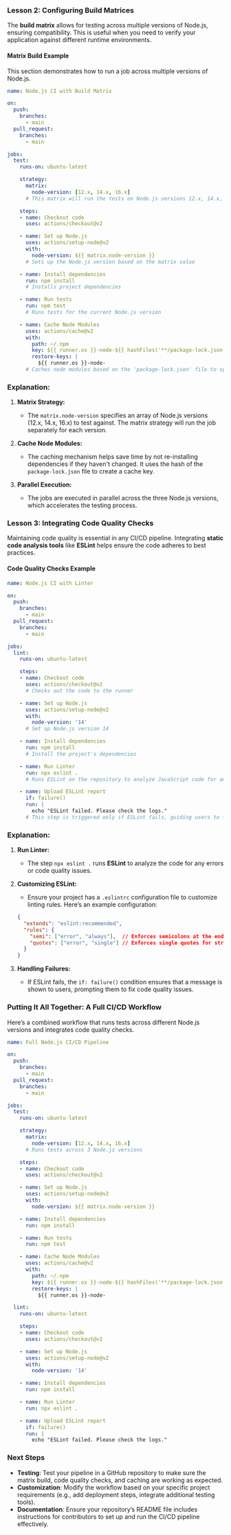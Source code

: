 ### **Lesson 2: Configuring Build Matrices**

The **build matrix** allows for testing across multiple versions of Node.js, ensuring compatibility. This is useful when you need to verify your application against different runtime environments.

#### **Matrix Build Example**
This section demonstrates how to run a job across multiple versions of Node.js.

```yaml
name: Node.js CI with Build Matrix

on:
  push:
    branches:
      - main
  pull_request:
    branches:
      - main

jobs:
  test:
    runs-on: ubuntu-latest

    strategy:
      matrix:
        node-version: [12.x, 14.x, 16.x]
      # This matrix will run the tests on Node.js versions 12.x, 14.x, and 16.x

    steps:
    - name: Checkout code
      uses: actions/checkout@v2

    - name: Set up Node.js
      uses: actions/setup-node@v2
      with:
        node-version: ${{ matrix.node-version }}
      # Sets up the Node.js version based on the matrix value

    - name: Install dependencies
      run: npm install
      # Installs project dependencies

    - name: Run tests
      run: npm test
      # Runs tests for the current Node.js version

    - name: Cache Node Modules
      uses: actions/cache@v2
      with:
        path: ~/.npm
        key: ${{ runner.os }}-node-${{ hashFiles('**/package-lock.json') }}
        restore-keys: |
          ${{ runner.os }}-node-
      # Caches node modules based on the 'package-lock.json' file to speed up future installs
```

### **Explanation:**
1. **Matrix Strategy:**
   - The `matrix.node-version` specifies an array of Node.js versions (12.x, 14.x, 16.x) to test against. The matrix strategy will run the job separately for each version.
   
2. **Cache Node Modules:**
   - The caching mechanism helps save time by not re-installing dependencies if they haven't changed. It uses the hash of the `package-lock.json` file to create a cache key.

3. **Parallel Execution:**
   - The jobs are executed in parallel across the three Node.js versions, which accelerates the testing process.

### **Lesson 3: Integrating Code Quality Checks**

Maintaining code quality is essential in any CI/CD pipeline. Integrating **static code analysis tools** like **ESLint** helps ensure the code adheres to best practices.

#### **Code Quality Checks Example**

```yaml
name: Node.js CI with Linter

on:
  push:
    branches:
      - main
  pull_request:
    branches:
      - main

jobs:
  lint:
    runs-on: ubuntu-latest

    steps:
    - name: Checkout code
      uses: actions/checkout@v2
      # Checks out the code to the runner

    - name: Set up Node.js
      uses: actions/setup-node@v2
      with:
        node-version: '14'
      # Set up Node.js version 14

    - name: Install dependencies
      run: npm install
      # Install the project's dependencies

    - name: Run Linter
      run: npx eslint .
      # Runs ESLint on the repository to analyze JavaScript code for any issues

    - name: Upload ESLint report
      if: failure()
      run: |
        echo "ESLint failed. Please check the logs."
      # This step is triggered only if ESLint fails, guiding users to fix code quality issues
```

### **Explanation:**
1. **Run Linter:**
   - The step `npx eslint .` runs **ESLint** to analyze the code for any errors or code quality issues.
   
2. **Customizing ESLint:**
   - Ensure your project has a `.eslintrc` configuration file to customize linting rules. Here’s an example configuration:

   ```json
   {
     "extends": "eslint:recommended",
     "rules": {
       "semi": ["error", "always"],  // Enforces semicolons at the end of statements
       "quotes": ["error", "single"] // Enforces single quotes for strings
     }
   }
   ```

3. **Handling Failures:**
   - If ESLint fails, the `if: failure()` condition ensures that a message is shown to users, prompting them to fix code quality issues.

### **Putting It All Together: A Full CI/CD Workflow**

Here’s a combined workflow that runs tests across different Node.js versions and integrates code quality checks.

```yaml
name: Full Node.js CI/CD Pipeline

on:
  push:
    branches:
      - main
  pull_request:
    branches:
      - main

jobs:
  test:
    runs-on: ubuntu-latest

    strategy:
      matrix:
        node-version: [12.x, 14.x, 16.x]
      # Runs tests across 3 Node.js versions

    steps:
    - name: Checkout code
      uses: actions/checkout@v2

    - name: Set up Node.js
      uses: actions/setup-node@v2
      with:
        node-version: ${{ matrix.node-version }}

    - name: Install dependencies
      run: npm install

    - name: Run tests
      run: npm test

    - name: Cache Node Modules
      uses: actions/cache@v2
      with:
        path: ~/.npm
        key: ${{ runner.os }}-node-${{ hashFiles('**/package-lock.json') }}
        restore-keys: |
          ${{ runner.os }}-node-

  lint:
    runs-on: ubuntu-latest

    steps:
    - name: Checkout code
      uses: actions/checkout@v2

    - name: Set up Node.js
      uses: actions/setup-node@v2
      with:
        node-version: '14'

    - name: Install dependencies
      run: npm install

    - name: Run Linter
      run: npx eslint .

    - name: Upload ESLint report
      if: failure()
      run: |
        echo "ESLint failed. Please check the logs."
```

### **Next Steps**
- **Testing**: Test your pipeline in a GitHub repository to make sure the matrix build, code quality checks, and caching are working as expected.
- **Customization**: Modify the workflow based on your specific project requirements (e.g., add deployment steps, integrate additional testing tools).
- **Documentation**: Ensure your repository’s README file includes instructions for contributors to set up and run the CI/CD pipeline effectively.
